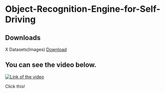 # Object-Recognition-Engine-for-Self-Driving



## Downloads
X Datasets(Images) [Download](https://drive.google.com/file/d/1u4g7wRqargX0ce_lqnOMjPZ8EmhrLrQo/view?usp=sharing)

## You can see the video below.

[![Link of the video](https://img.youtube.com/vi/Rj5GVoOWZgM/0.jpg)](http://www.youtube.com/watch?v=Rj5GVoOWZgM)

Click this!
